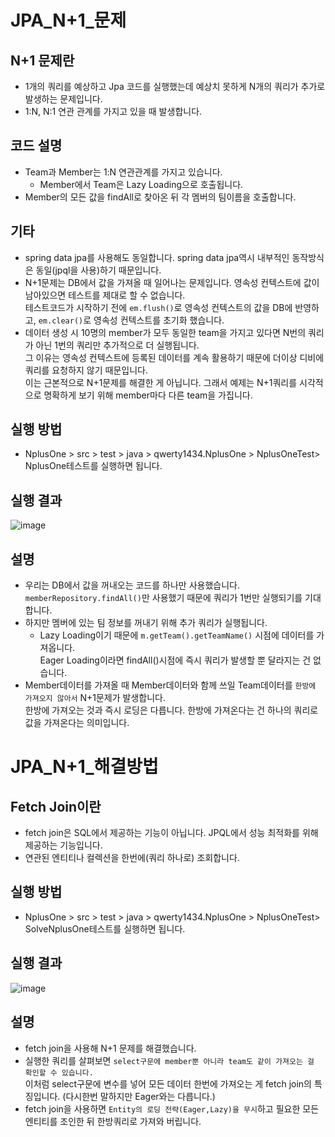 # JPA_N+1_문제

## N+1 문제란
- 1개의 쿼리를 예상하고 Jpa 코드를 실행했는데 예상치 못하게 N개의 쿼리가 추가로 발생하는 문제입니다.
- 1:N, N:1 연관 관계를 가지고 있을 때 발생합니다.

## 코드 설명
- Team과 Member는 1:N 연관관계를 가지고 있습니다.
  - Member에서 Team은 Lazy Loading으로 호출됩니다.
- Member의 모든 값을 findAll로 찾아온 뒤 각 멤버의 팀이름을 호출합니다.

## 기타
- spring data jpa를 사용해도 동일합니다. spring data jpa역시 내부적인 동작방식은 동일(jpql을 사용)하기 때문입니다.
- N+1문제는 DB에서 값을 가져올 때 일어나는 문제입니다. 영속성 컨텍스트에 값이 남아있으면 테스트를 제대로 할 수 없습니다. <br>
  테스트코드가 시작하기 전에 `em.flush()`로 영속성 컨텍스트의 값을 DB에 반영하고, `em.clear()`로 영속성 컨텍스트를 초기화 했습니다.
- 데이터 생성 시 10명의 member가 모두 동일한 team을 가지고 있다면 N번의 쿼리가 아닌 1번의 쿼리만 추가적으로 더 실행됩니다. <br>
  그 이유는 영속성 컨텍스트에 등록된 데이터를 계속 활용하기 때문에 더이상 디비에 쿼리를 요청하지 않기 때문입니다. <br>
  이는 근본적으로 N+1문제를 해결한 게 아닙니다. 그래서 예제는 N+1쿼리를 시각적으로 명확하게 보기 위해 member마다 다른 team을 가집니다.

## 실행 방법
- NplusOne > src > test > java > qwerty1434.NplusOne > NplusOneTest> NplusOne테스트를 실행하면 됩니다.

## 실행 결과
![image](https://user-images.githubusercontent.com/25142537/218299311-55011ffe-c64d-4e4b-b8ba-a74787778775.png)

## 설명
- 우리는 DB에서 값을 꺼내오는 코드를 하나만 사용했습니다. `memberRepository.findAll()`만 사용했기 때문에 쿼리가 1번만 실행되기를 기대합니다.
- 하지만 멤버에 있는 팀 정보를 꺼내기 위해 추가 쿼리가 실행됩니다. 
  - Lazy Loading이기 때문에 `m.getTeam().getTeamName()` 시점에 데이터를 가져옵니다. <br>
    Eager Loading이라면 findAll()시점에 즉시 쿼리가 발생할 뿐 달라지는 건 없습니다.
- Member데이터를 가져올 때 Member데이터와 함께 쓰일 Team데이터를 `한방에 가져오지 않아서` N+1문제가 발생합니다. <br>
  한방에 가져오는 것과 즉시 로딩은 다릅니다. 한방에 가져온다는 건 하나의 쿼리로 값을 가져온다는 의미입니다. <br>

# JPA_N+1_해결방법

## Fetch Join이란
- fetch join은 SQL에서 제공하는 기능이 아닙니다. JPQL에서 성능 최적화를 위해 제공하는 기능입니다.
- 연관된 엔티티나 컬렉션을 한번에(쿼리 하나로) 조회합니다.

## 실행 방법
- NplusOne > src > test > java > qwerty1434.NplusOne > NplusOneTest> SolveNplusOne테스트를 실행하면 됩니다.

## 실행 결과
![image](https://user-images.githubusercontent.com/25142537/218300212-2336493e-a8c4-45c5-8bf9-2fa8911bb887.png)

## 설명
- fetch join을 사용해 N+1 문제를 해결했습니다.
- 실행한 쿼리를 살펴보면 `select구문에 member뿐 아니라 team도 같이 가져오는 걸 확인할 수 있습니다.`
  <br> 이처럼 select구문에 변수를 넣어 모든 데이터 한번에 가져오는 게 fetch join의 특징입니다. (다시한번 말하지만 Eager와는 다릅니다.)
- fetch join을 사용하면 `Entity의 로딩 전략(Eager,Lazy)을 무시`하고 필요한 모든 엔티티를 조인한 뒤 한방쿼리로 가져와 버립니다.
